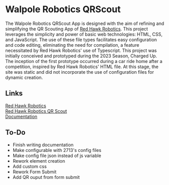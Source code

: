 # Walpole Robotics QRScout
The Walpole Robotics QRScout App is designed with the aim of refining and simplifying the QR Scouting App of [Red Hawk Robotics](https://github.com/FRC2713). This project leverages the simplicity and power of basic web technologies: HTML, CSS, and JavaScript. The use of these file types facilitates easy configuration and code editing, eliminating the need for compilation, a feature necessitated by Red Hawk Robotics' use of Typescript.
This project was initially conceived and prototyped during the 2023 Season, Charged Up. The inception of the first prototype occurred during a car ride home after a competition, inspired by Red Hawk Robotics' HTML file. At this stage, the site was static and did not incorporate the use of configuration files for dynamic creation.

## Links 
[Red Hawk Robotics](https://github.com/FRC2713)  
[Red Hawk Robotics QR Scout](https://scout.redhawkrobotics.org/)  
[Documentation](QRScout%20Walpole%20Robotics%202024/Documentation/documentation.md)  

## To-Do
- Finish writing documentation
- Make configurable with 2713's config files
- Make config file json instead of js variable
- Rework element creation
- Add custom css
- Rework Form Submit
- Add QR ouput from form submit
